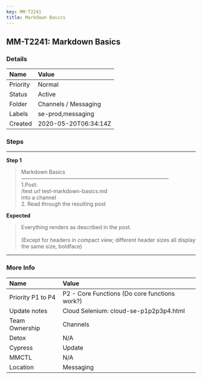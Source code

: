 ```yaml
---
key: MM-T2241
title: Markdown Basics
---
```


## MM-T2241: Markdown Basics

### Details

| Name     | Value                |
| :------- | :------------------- |
| Priority | Normal               |
| Status   | Active               |
| Folder   | Channels / Messaging |
| Labels   | se-prod,messaging    |
| Created  | 2020-05-20T06:34:14Z |

### Steps

<hr/>

**Step 1**

> <article>Markdown Basics<br />&mdash;&mdash;&mdash;&mdash;&mdash;&mdash;&mdash;&mdash;&mdash;&mdash;&mdash;&mdash;&mdash;&mdash;&mdash;&mdash;&mdash;&mdash;&mdash;&mdash;&mdash;&mdash;&mdash;&mdash;&mdash;&mdash;&mdash;&mdash;<br />1.Post:<br />/test url test-markdown-basics.md <br />into a channel<br />2. Read through the resulting post</article>

**Expected**

> <article>Everything renders as described in the post. <br /><br />(Except for headers in compact view; different header sizes all display the same size, boldface)</article>

<hr/>

### More Info

| Name              | Value                                         |
| :---------------- | :-------------------------------------------- |
| Priority P1 to P4 | P2 - Core Functions (Do core functions work?) |
| Update notes      | Cloud Selenium: cloud-se-p1p2p3p4.html        |
| Team Ownership    | Channels                                      |
| Detox             | N/A                                           |
| Cypress           | Update                                        |
| MMCTL             | N/A                                           |
| Location          | Messaging                                     |
